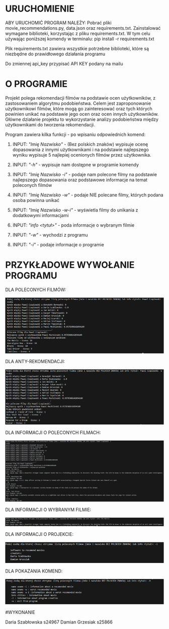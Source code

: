 # URUCHOMIENIE

ABY URUCHOMIĆ PROGRAM NALEŻY:
Pobrać pliki movie_recommendations.py, data.json oraz requirements.txt.
Zainstalować wymagane biblioteki, korzystając z pliku requirements.txt. W tym celu używając poniższej komendy w terminalu:
pip install -r requirements.txt

Plik requirements.txt zawiera wszystkie potrzebne biblioteki, które są niezbędne do prawidłowego działania programu

Do zmiennej api_key przypisać API KEY podany na mailu

# O PROGRAMIE
Projekt polega rekomendacji filmów na podstawie ocen użytkowników, z zastosowaniem algorytmu podobieństwa. Celem jest zaproponowanie użytkownikowi filmów, które mogą go zainteresować oraz tych których powinien unikać na podstawie jego ocen oraz ocen innych użytkowników. Główne działanie projektu to wykorzystanie analizy podobieństwa między użytkownikami do tworzenia rekomendacji.

Program zawiera kilka funkcji - po wpisaniu odpowiednich komend:

1. INPUT: *"Imię Nazwisko"* - (Bez polskich znaków) wypisuje ocenę dopasowania z innymi użytkownikami i na podstawie najlepszego wyniku wypisuje 5 najlepiej ocenionych filmów przez użytkownika.

2. INPUT: *"-h"* - wypisuje nam dostępne w programie komendy

3. INPUT: *"Imię Nazwisko -i"* - podaje nam polecone filmy na podstawie najlepszego dopasowania oraz podstawowe informacje na temat poleconych filmów

4. INPUT: *"Imię Nazwisko -w"* - podaje NIE polecane filmy, których podana osoba powinna unikać

5. INPUT: *"Imię Nazwisko -w-i"* - wyświetla filmy do unikania z dodatkowymi informacjami

6. INPUT: *"info <tytuł>"* - poda informacje o wybranym filmie

7. INPUT: *"-w"* - wychodzi z programu

8. INPUT: *"-i"* - podaje informacje o programie

# PRZYKŁADOWE WYWOŁANIE PROGRAMU

DLA POLECONYCH FILMÓW: <br></br>
![screenshot](screenshots/polecane.png)

DLA ANTY-REKOMENDACJI: <br></br>
![screenshot](screenshots/niepolecane.png)

DLA INFORMACJI O POLECONYCH FILMACH: <br></br>
![screenshot](screenshots/polecaneinfo.png)

DLA INFORMACJI O WYBRANYM FILMIE: <br></br>
![screenshot](screenshots/filminfo.png)

DLA INFORMACJI O PROJEKCIE: <br></br>
![screenshot](screenshots/info.png)

DLA POKAZANIA KOMEND: <br></br>
![screenshot](screenshots/help.png)

#WYKONANIE

Daria Szabłowska s24967
Damian Grzesiak s25866
